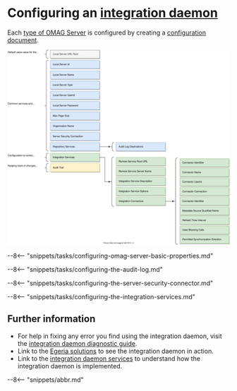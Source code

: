 <!-- SPDX-License-Identifier: CC-BY-4.0 -->
<!-- Copyright Contributors to the Egeria project. -->

# Configuring an [integration daemon](/egeria/concepts/integration-daemon)

Each [type of OMAG Server](/egeria/concepts/omag-server/#types-of-omag-server) is configured by creating
a [configuration document](/egeria/concepts/configuration-document).

![Configuration for an integration daemon](integration-daemon-config.svg)

--8<-- "snippets/tasks/configuring-omag-server-basic-properties.md"

--8<-- "snippets/tasks/configuring-the-audit-log.md"

--8<-- "snippets/tasks/configuring-the-server-security-connector.md"

--8<-- "snippets/tasks/configuring-the-integration-services.md"

## Further information

- For help in fixing any error you find using the integration daemon, visit the
  [integration daemon diagnostic guide](/egeria-docs/guides/diagnostic-guide/integration-daemon-diagnostic-guide.md).
- Link to the [Egeria solutions](../../../../open-metadata-publication/website/solutions) to see the integration
  daemon in action.
- Link to the [integration daemon services](../../../governance-servers/integration-daemon-services) to
  understand how the integration daemon is implemented.

--8<-- "snippets/abbr.md"
